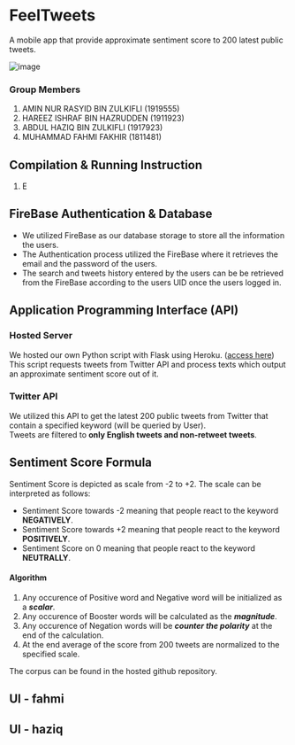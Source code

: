 # FeelTweets
A mobile app that provide approximate sentiment score to 200 latest public tweets.

![image](https://user-images.githubusercontent.com/57680454/215766499-1e120cdf-1a83-4087-8e7d-5a96c537cf7c.png)

### Group Members
1. AMIN NUR RASYID BIN ZULKIFLI (1919555)
2. HAREEZ ISHRAF BIN HAZRUDDEN (1911923)
3. ABDUL HAZIQ BIN ZULKIFLI (1917923)
4. MUHAMMAD FAHMI FAKHIR (1811481)

## Compilation & Running Instruction 
1. E

## FireBase Authentication & Database
* We utilized FireBase as our database storage to store all the information the users.
* The Authentication process utilized the FireBase where it retrieves the email and the password of the users.
* The search and tweets history entered by the users can be be retrieved from the FireBase according to the users UID once the users logged in.

## Application Programming Interface (API)
### Hosted Server
We hosted our own Python script with Flask using Heroku. ([access  here](https://github.com/aminnurrasyid/tweet-sentimentscore-api))<br>
This script requests tweets from Twitter API and process texts which output an approximate sentiment score out of it.<br>

### Twitter API
We utilized this API to get the latest 200 public tweets from Twitter that contain a specified keyword (will be queried by User).<br>
Tweets are filtered to **only English tweets and non-retweet tweets**.
## Sentiment Score Formula

Sentiment Score is depicted as scale from -2 to +2. The scale can be interpreted as follows:
* Sentiment Score towards -2 meaning that people react to the keyword **NEGATIVELY**.
* Sentiment Score towards +2 meaning that people react to the keyword **POSITIVELY**.
* Sentiment Score on 0 meaning that people react to the keyword **NEUTRALLY**.

#### Algorithm
1. Any occurence of Positive word and Negative word will be initialized as a ***scalar***.<br>
2. Any occurence of Booster words will be calculated as the ***magnitude***.<br>
3. Any occurence of Negation words will be ***counter the polarity*** at the end of the calculation.<br>
4. At the end average of the score from 200 tweets are normalized to the specified scale.

The corpus can be found in the hosted github repository.

## UI - fahmi

## UI - haziq
